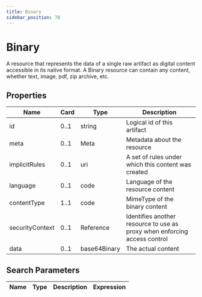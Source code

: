 ```yaml
---
title: Binary
sidebar_position: 78
---
```


# Binary

A resource that represents the data of a single raw artifact as digital content accessible in its native format.  A
  Binary resource can contain any content, whether text, image, pdf, zip archive, etc.

## Properties

| Name | Card | Type | Description |
| --- | --- | --- | --- |
| id | 0..1 | string | Logical id of this artifact
| meta | 0..1 | Meta | Metadata about the resource
| implicitRules | 0..1 | uri | A set of rules under which this content was created
| language | 0..1 | code | Language of the resource content
| contentType | 1..1 | code | MimeType of the binary content
| securityContext | 0..1 | Reference | Identifies another resource to use as proxy when enforcing access control
| data | 0..1 | base64Binary | The actual content

## Search Parameters

| Name | Type | Description | Expression
| --- | --- | --- | --- |

